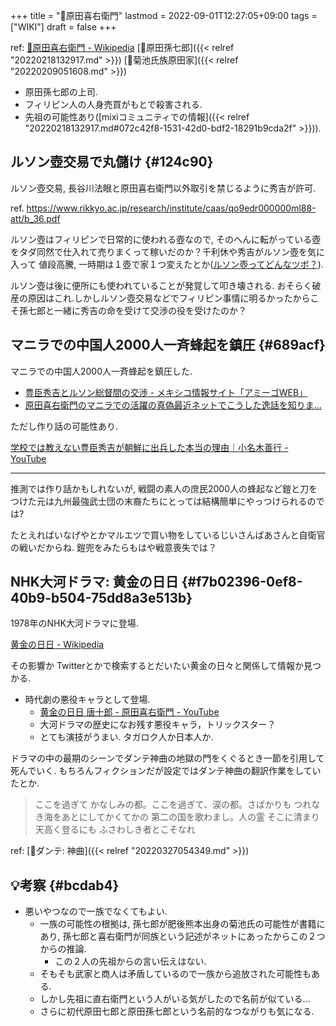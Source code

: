 +++
title = "📝原田喜右衛門"
lastmod = 2022-09-01T12:27:05+09:00
tags = ["WIKI"]
draft = false
+++

ref: [🔗原田喜右衛門 - Wikipedia](https://ja.m.wikipedia.org/wiki/%E5%8E%9F%E7%94%B0%E5%96%9C%E5%8F%B3%E8%A1%9B%E9%96%80) [📝原田孫七郎]({{< relref "20220218132917.md" >}}) [📝菊池氏族原田家]({{< relref "20220209051608.md" >}})

-   原田孫七郎の上司.
-   フィリピン人の人身売買がもとで殺害される.
-   先祖の可能性あり([mixiコミュニティでの情報]({{< relref "20220218132917.md#072c42f8-1531-42d0-bdf2-18291b9cda2f" >}})).


## ルソン壺交易で丸儲け {#124c90}

ルソン壺交易, 長谷川法眼と原田喜右衛門以外取引を禁じるように秀吉が許可.

ref. <https://www.rikkyo.ac.jp/research/institute/caas/qo9edr000000ml88-att/b_36.pdf>

ルソン壺はフィリピンで日常的に使われる壺なので, そのへんに転がっている壺をタダ同然で仕入れて売りまくって稼いだのか？千利休や秀吉がルソン壺を気に入って 値段高騰, 一時期は１壺で家１つ変えたとか([ルソン壺ってどんなツボ？](http://sengokurekishi.com/category1/entry28.html)).

ルソン壺は後に便所にも使われていることが発覚して叩き壊される. おそらく破産の原因はこれ.しかしルソン壺交易などでフィリピン事情に明るかったからこそ孫七郎と一緒に秀吉の命を受けて交渉の役を受けたのか？


## マニラでの中国人2000人一斉蜂起を鎮圧 {#689acf}

マニラでの中国人2000人一斉蜂起を鎮圧した.

-   [豊臣秀吉とルソン総督間の交渉 - メキシコ情報サイト「アミーゴWEB」](https://www.mex-jpn-amigo.org/doc.id/47fb313c/)
-   [原田喜右衛門のマニラでの活躍の真偽最近ネットでこうした逸話を知りま...](https://detail.chiebukuro.yahoo.co.jp/qa/question_detail/q13159606473)

ただし作り話の可能性あり.

[学校では教えない豊臣秀吉が朝鮮に出兵した本当の理由｜小名木善行 - YouTube](https://www.youtube.com/watch?v=D4Y3rcxDHlY)

---

推測では作り話かもしれないが, 戦闘の素人の庶民2000人の蜂起など鎧と刀をつけた元は九州最強武士団の末裔たちにとっては結構簡単にやっつけられるのでは?

たとえればいなげやとかマルエツで買い物をしているじいさんばあさんと自衛官の戦いだからね. 鎧兜をみたらもはや戦意喪失では？


## NHK大河ドラマ: 黄金の日日 {#f7b02396-0ef8-40b9-b504-75dd8a3e513b}

1978年のNHK大河ドラマに登場.

[黄金の日日 - Wikipedia](https://ja.wikipedia.org/wiki/%E9%BB%84%E9%87%91%E3%81%AE%E6%97%A5%E6%97%A5)

その影響か Twitterとかで検索するとだいたい黄金の日々と関係して情報か見つかる.

-   時代劇の悪役キャラとして登場.
    -   [黄金の日日 唐十郎 - 原田喜右衛門 - YouTube](https://www.youtube.com/watch?v=MOwhGSsbVvw)
    -   大河ドラマの歴史になお残す悪役キャラ，トリックスター？
    -   とても演技がうまい. タガロク人か日本人か.

ドラマの中の最期のシーンでダンテ神曲の地獄の門をくぐるとき一節を引用して死んでいく. もちろんフィクションだが設定ではダンテ神曲の翻訳作業をしていたとか.

> ここを過ぎて かなしみの都。ここを過ぎて、涙の都。さばかりも つれなき海をあとにしてかくてかの 第二の国を歌わまし。人の霊 そこに清まり天高く登るにも ふさわしき者とこそなれ

ref: [📝ダンテ: 神曲]({{< relref "20220327054349.md" >}})


## 💡考察 {#bcdab4}

-   悪いやつなので一族でなくてもよい.
    -   一族の可能性の根拠は, 孫七郎が肥後熊本出身の菊池氏の可能性が書籍にあり,
        孫七郎と喜右衛門が同族という記述がネットにあったからこの２つからの推論.
        -   この２人の先祖からの言い伝えはない.
    -   そもそも武家と商人は矛盾しているので一族から追放された可能性もある.
    -   しかし先祖に直右衛門という人がいる気がしたので名前が似ている...
    -   さらに初代原田七郎と原田孫七郎という名前的なつながりも気になる.
